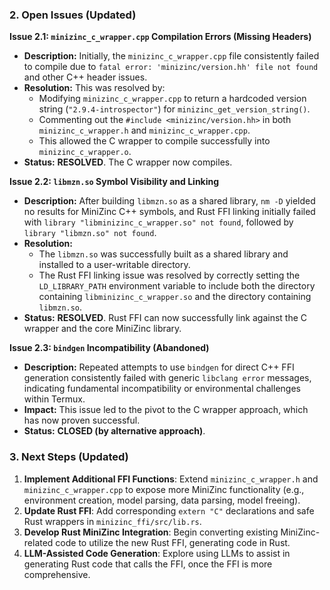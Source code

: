 ### 2. Open Issues (Updated)

**Issue 2.1: `minizinc_c_wrapper.cpp` Compilation Errors (Missing Headers)**

*   **Description:** Initially, the `minizinc_c_wrapper.cpp` file consistently failed to compile due to `fatal error: 'minizinc/version.hh' file not found` and other C++ header issues.
*   **Resolution:** This was resolved by:
    *   Modifying `minizinc_c_wrapper.cpp` to return a hardcoded version string (`"2.9.4-introspector"`) for `minizinc_get_version_string()`.
    *   Commenting out the `#include <minizinc/version.hh>` in both `minizinc_c_wrapper.h` and `minizinc_c_wrapper.cpp`.
    *   This allowed the C wrapper to compile successfully into `minizinc_c_wrapper.o`.
*   **Status:** **RESOLVED**. The C wrapper now compiles.

**Issue 2.2: `libmzn.so` Symbol Visibility and Linking**

*   **Description:** After building `libmzn.so` as a shared library, `nm -D` yielded no results for MiniZinc C++ symbols, and Rust FFI linking initially failed with `library "libminizinc_c_wrapper.so" not found`, followed by `library "libmzn.so" not found`.
*   **Resolution:**
    *   The `libmzn.so` was successfully built as a shared library and installed to a user-writable directory.
    *   The Rust FFI linking issue was resolved by correctly setting the `LD_LIBRARY_PATH` environment variable to include both the directory containing `libminizinc_c_wrapper.so` and the directory containing `libmzn.so`.
*   **Status:** **RESOLVED**. Rust FFI can now successfully link against the C wrapper and the core MiniZinc library.

**Issue 2.3: `bindgen` Incompatibility (Abandoned)**

*   **Description:** Repeated attempts to use `bindgen` for direct C++ FFI generation consistently failed with generic `libclang error` messages, indicating fundamental incompatibility or environmental challenges within Termux.
*   **Impact:** This issue led to the pivot to the C wrapper approach, which has now proven successful.
*   **Status:** **CLOSED (by alternative approach)**.

### 3. Next Steps (Updated)

1.  **Implement Additional FFI Functions**: Extend `minizinc_c_wrapper.h` and `minizinc_c_wrapper.cpp` to expose more MiniZinc functionality (e.g., environment creation, model parsing, data parsing, model freeing).
2.  **Update Rust FFI**: Add corresponding `extern "C"` declarations and safe Rust wrappers in `minizinc_ffi/src/lib.rs`.
3.  **Develop Rust MiniZinc Integration**: Begin converting existing MiniZinc-related code to utilize the new Rust FFI, generating code in Rust.
4.  **LLM-Assisted Code Generation**: Explore using LLMs to assist in generating Rust code that calls the FFI, once the FFI is more comprehensive.
